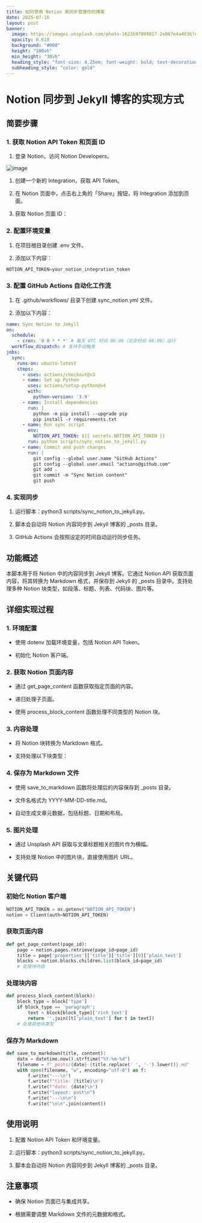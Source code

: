 ```yaml
---
title: 如何使用 Notion 来同步管理你的博客
date: 2025-07-16
layout: post
banner:
  image: https://images.unsplash.com/photo-1623697899817-2e067e4a4036?crop=entropy&cs=tinysrgb&fit=max&fm=jpg&ixid=M3w2OTIwMzJ8MHwxfHJhbmRvbXx8fHx8fHx8fDE3NTI2NDA3NzF8&ixlib=rb-4.1.0&q=80&w=1080
  opacity: 0.618
  background: "#000"
  height: "100vh"
  min_height: "38vh"
  heading_style: "font-size: 4.25em; font-weight: bold; text-decoration: underline"
  subheading_style: "color: gold"
---
```


# Notion 同步到 Jekyll 博客的实现方式

## 简要步骤

### 1. 获取 Notion API Token 和页面 ID

1. 登录 Notion，访问 Notion Developers。

![image](https://prod-files-secure.s3.us-west-2.amazonaws.com/a7a0cc5a-89b9-4cda-8686-1fba0ca52f40/d19c1afe-dea5-4312-9333-786b0ba83054/image.png?X-Amz-Algorithm=AWS4-HMAC-SHA256&X-Amz-Content-Sha256=UNSIGNED-PAYLOAD&X-Amz-Credential=ASIAZI2LB4666CTDWRZX%2F20250716%2Fus-west-2%2Fs3%2Faws4_request&X-Amz-Date=20250716T043930Z&X-Amz-Expires=3600&X-Amz-Security-Token=IQoJb3JpZ2luX2VjEDsaCXVzLXdlc3QtMiJHMEUCIQD%2FN3P3oZVPdkdBki43jH1yVT7RLftYvANQ766IqOxfnAIgGTKXtxlGuLzC2r2OPz%2FExyQIwcZ2zMbyHCZqyRcQK2Qq%2FwMIVBAAGgw2Mzc0MjMxODM4MDUiDODqxNGypZytj0uvvyrcA%2Bt%2F2R8rYB1kLYflt6WmqEMrD8AB8iyXMHu1xdmxZjmIKLqL%2FLq91pDfA3Gx99FOZQ%2FiqDLV2d2qVj1J%2FKQ540zDUpW9rulC%2Bh5CawR3uVCtPknL6r0wzmk78zvtoaJ6NjcYa0oy1XdA7MW4Nfbi0ofwRq9jR3j2Ton3I7%2BU4fIL07HtTr3tRxhPHvdkbMva%2ButTZwxvyq4AtRB7Oy1uOkdH2J9iLdB%2BraTLRjZ0GejQbRy5HdOPYlSSjlxQyqgeP5E9buqJ77EFuH%2B58Ekw3k4nOclXD1ZG2Fhk67GbE%2FfvrWJnhQ7P9A%2B1xdqrBAeOXImbQThM50Yzjpf2naAH5yyUxJlEYG0VmdKCB3HACgFD6R0ejTxidaLMPfmC5s%2Fql%2FoQRGsFcb5kUBE%2Fw0VSZ0l1Xa015VUQOK8lD86zpM6TVP51%2FEavKx2tt6xU%2FODpBo8u0pe11v9XRRVloq%2FmNCcrfhge4mEjCrAwVbR%2Fpq1pb%2B37JlcRjiYtJizJk4ZXCiOISN6Ef0rEuCwktawTEwyoa7oFLa3ROcYp%2FgieanG2AGg0mI5MAgWrzKNvB%2FibJqw%2BzquB8hcWbfyxC3WuuoczGdDw6eQyMljB4tvXotC2s6xnDchU0OOz%2FPrzMIKv3MMGOqUBkQgnQkYlzIJg3jogdZYzsvmERcANxKPkUVp5tCZveV5HKqtKldtjWyGGRNwIoLJ11N3sVcO7Q2uLrALYWi%2Fs513WcqvBbEE5CaD1lPujsh9xg%2Blax%2BvJnRFAFvmrXL7Ypdsk180r%2BTQmPtV9pHveTWWnU8HNDB7nJpWbUkITP93kcpoLtUenWq7FWljMQ3qeo3oDWXxWY8EH59cyXVTcLy6LdeU%2F&X-Amz-Signature=71fade11e5735a76f266882f8d7aa5fe21af8bae42ad8190998616d369bc525b&X-Amz-SignedHeaders=host&x-amz-checksum-mode=ENABLED&x-id=GetObject)

1. 创建一个新的 Integration，获取 API Token。

1. 在 Notion 页面中，点击右上角的「Share」按钮，将 Integration 添加到页面。

1. 获取 Notion 页面 ID：


### 2. 配置环境变量

1. 在项目根目录创建 .env 文件。

1. 添加以下内容：

```javascript
NOTION_API_TOKEN=your_notion_integration_token
```

### 3. 配置 GitHub Actions 自动化工作流

1. 在 .github/workflows/ 目录下创建 sync_notion.yml 文件。

1. 添加以下内容：

```yaml
name: Sync Notion to Jekyll
on:
  schedule:
    - cron: '0 0 * * *' # 每天 UTC 时间 00:00（北京时间 08:00）运行
  workflow_dispatch: # 支持手动触发
jobs:
  sync:
    runs-on: ubuntu-latest
    steps:
      - uses: actions/checkout@v3
      - name: Set up Python
        uses: actions/setup-python@v4
        with:
          python-version: '3.9'
      - name: Install dependencies
        run: |
          python -m pip install --upgrade pip
          pip install -r requirements.txt
      - name: Run sync script
        env:
          NOTION_API_TOKEN: ${{ secrets.NOTION_API_TOKEN }}
        run: python scripts/sync_notion_to_jekyll.py
      - name: Commit and push changes
        run: |
          git config --global user.name "GitHub Actions"
          git config --global user.email "actions@github.com"
          git add .
          git commit -m "Sync Notion content"
          git push
```

### 4. 实现同步

1. 运行脚本：python3 scripts/sync_notion_to_jekyll.py。

1. 脚本会自动将 Notion 内容同步到 Jekyll 博客的 _posts 目录。

1. GitHub Actions 会按照设定的时间自动运行同步任务。

## 功能概述

本脚本用于将 Notion 中的内容同步到 Jekyll 博客。它通过 Notion API 获取页面内容，将其转换为 Markdown 格式，并保存到 Jekyll 的 _posts 目录中。支持处理多种 Notion 块类型，如段落、标题、列表、代码块、图片等。

## 详细实现过程

### 1. 环境配置

- 使用 dotenv 加载环境变量，包括 Notion API Token。

- 初始化 Notion 客户端。

### 2. 获取 Notion 页面内容

- 通过 get_page_content 函数获取指定页面的内容。

- 递归处理子页面。

- 使用 process_block_content 函数处理不同类型的 Notion 块。

### 3. 内容处理

- 将 Notion 块转换为 Markdown 格式。

- 支持处理以下块类型：


### 4. 保存为 Markdown 文件

- 使用 save_to_markdown 函数将处理后的内容保存到 _posts 目录。

- 文件名格式为 YYYY-MM-DD-title.md。

- 自动生成文章元数据，包括标题、日期和布局。

### 5. 图片处理

- 通过 Unsplash API 获取与文章标题相关的图片作为横幅。

- 支持处理 Notion 中的图片块，直接使用图片 URL。

## 关键代码

### 初始化 Notion 客户端

```python
NOTION_API_TOKEN = os.getenv("NOTION_API_TOKEN")
notion = Client(auth=NOTION_API_TOKEN)
```

### 获取页面内容

```python
def get_page_content(page_id):
    page = notion.pages.retrieve(page_id=page_id)
    title = page['properties']['title']['title'][0]['plain_text']
    blocks = notion.blocks.children.list(block_id=page_id)
    # 处理块内容
```

### 处理块内容

```python
def process_block_content(block):
    block_type = block['type']
    if block_type == 'paragraph':
        text = block[block_type]['rich_text']
        return ''.join([t['plain_text'] for t in text])
    # 处理其他块类型
```

### 保存为 Markdown

```python
def save_to_markdown(title, content):
    date = datetime.now().strftime("%Y-%m-%d")
    filename = f"_posts/{date}-{title.replace(' ', '-').lower()}.md"
    with open(filename, "w", encoding="utf-8") as f:
        f.write("---\n")
        f.write(f"title: {title}\n")
        f.write(f"date: {date}\n")
        f.write("layout: post\n")
        f.write("---\n\n")
        f.write("\n\n".join(content))
```

## 使用说明

1. 配置 Notion API Token 和环境变量。

1. 运行脚本：python3 scripts/sync_notion_to_jekyll.py。

1. 脚本会自动将 Notion 内容同步到 Jekyll 博客的 _posts 目录。

## 注意事项

- 确保 Notion 页面已与集成共享。

- 根据需要调整 Markdown 文件的元数据和格式。